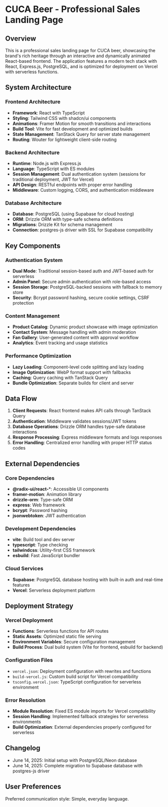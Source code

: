 # CUCA Beer - Professional Sales Landing Page

## Overview

This is a professional sales landing page for CUCA beer, showcasing the brand's rich heritage through an interactive and dynamically animated React-based frontend. The application features a modern tech stack with React, Express.js, PostgreSQL, and is optimized for deployment on Vercel with serverless functions.

## System Architecture

### Frontend Architecture
- **Framework**: React with TypeScript
- **Styling**: Tailwind CSS with shadcn/ui components
- **Animations**: Framer Motion for smooth transitions and interactions
- **Build Tool**: Vite for fast development and optimized builds
- **State Management**: TanStack Query for server state management
- **Routing**: Wouter for lightweight client-side routing

### Backend Architecture
- **Runtime**: Node.js with Express.js
- **Language**: TypeScript with ES modules
- **Session Management**: Dual authentication system (sessions for traditional deployment, JWT for Vercel)
- **API Design**: RESTful endpoints with proper error handling
- **Middleware**: Custom logging, CORS, and authentication middleware

### Database Architecture
- **Database**: PostgreSQL (using Supabase for cloud hosting)
- **ORM**: Drizzle ORM with type-safe schema definitions
- **Migrations**: Drizzle Kit for schema management
- **Connection**: postgres-js driver with SSL for Supabase compatibility

## Key Components

### Authentication System
- **Dual Mode**: Traditional session-based auth and JWT-based auth for serverless
- **Admin Panel**: Secure admin authentication with role-based access
- **Session Storage**: PostgreSQL-backed sessions with fallback to memory store
- **Security**: Bcrypt password hashing, secure cookie settings, CSRF protection

### Content Management
- **Product Catalog**: Dynamic product showcase with image optimization
- **Contact System**: Message handling with admin moderation
- **Fan Gallery**: User-generated content with approval workflow
- **Analytics**: Event tracking and usage statistics

### Performance Optimization
- **Lazy Loading**: Component-level code splitting and lazy loading
- **Image Optimization**: WebP format support with fallbacks
- **Caching**: Query caching with TanStack Query
- **Bundle Optimization**: Separate builds for client and server

## Data Flow

1. **Client Requests**: React frontend makes API calls through TanStack Query
2. **Authentication**: Middleware validates sessions/JWT tokens
3. **Database Operations**: Drizzle ORM handles type-safe database interactions
4. **Response Processing**: Express middleware formats and logs responses
5. **Error Handling**: Centralized error handling with proper HTTP status codes

## External Dependencies

### Core Dependencies
- **@radix-ui/react-***: Accessible UI components
- **framer-motion**: Animation library
- **drizzle-orm**: Type-safe ORM
- **express**: Web framework
- **bcrypt**: Password hashing
- **jsonwebtoken**: JWT authentication

### Development Dependencies
- **vite**: Build tool and dev server
- **typescript**: Type checking
- **tailwindcss**: Utility-first CSS framework
- **esbuild**: Fast JavaScript bundler

### Cloud Services
- **Supabase**: PostgreSQL database hosting with built-in auth and real-time features
- **Vercel**: Serverless deployment platform

## Deployment Strategy

### Vercel Deployment
- **Functions**: Serverless functions for API routes
- **Static Assets**: Optimized static file serving
- **Environment Variables**: Secure configuration management
- **Build Process**: Dual build system (Vite for frontend, esbuild for backend)

### Configuration Files
- `vercel.json`: Deployment configuration with rewrites and functions
- `build-vercel.js`: Custom build script for Vercel compatibility
- `tsconfig.vercel.json`: TypeScript configuration for serverless environment

### Error Resolution
- **Module Resolution**: Fixed ES module imports for Vercel compatibility
- **Session Handling**: Implemented fallback strategies for serverless environments
- **Build Optimization**: External dependencies properly configured for serverless

## Changelog

- June 14, 2025: Initial setup with PostgreSQL/Neon database
- June 14, 2025: Complete migration to Supabase database with postgres-js driver

## User Preferences

Preferred communication style: Simple, everyday language.